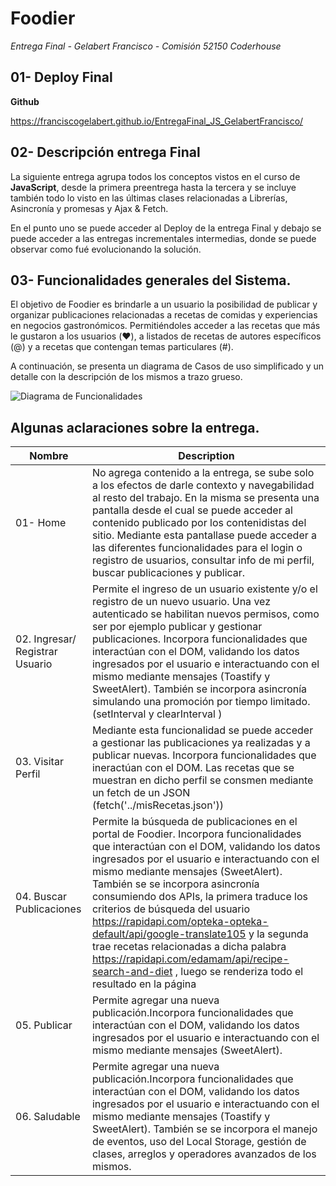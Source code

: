 # Foodier

*Entrega Final - Gelabert Francisco - Comisión 52150 Coderhouse*

## 01- Deploy Final

**Github**

https://franciscogelabert.github.io/EntregaFinal_JS_GelabertFrancisco/


## 02- Descripción entrega Final 

La siguiente entrega agrupa todos los conceptos vistos en el curso de **JavaScript**, desde la primera preentrega hasta la tercera y se incluye también todo lo visto en las últimas clases relacionadas a Librerías, Asincronía y promesas y Ajax & Fetch.

En el punto uno se puede acceder al Deploy de la entrega Final y debajo se puede acceder a las entregas incrementales intermedias, donde se puede observar como fué evolucionando la solución. 

## 03- Funcionalidades generales del Sistema.

El objetivo de Foodier es brindarle a un usuario la posibilidad de publicar y organizar publicaciones relacionadas a recetas de comidas y experiencias en negocios gastronómicos.
Permitiéndoles acceder a las recetas que más le gustaron a los usuarios (♥️), a listados de recetas de autores específicos (@) y a recetas que contengan temas particulares (#).

A continuación, se presenta un diagrama de Casos de uso simplificado y un detalle con la descripción de los mismos a trazo grueso.


![Diagrama de Funcionalidades](https://github.com/franciscogelabert/EntregaFinal_JS_GelabertFrancisco/blob/master/docs/0%20-%20Diagrama%20Foodier.png)




## Algunas aclaraciones sobre la entrega.


| Nombre | Description |
| --- | --- |
| 01- Home | No agrega contenido a la entrega, se sube solo a los efectos de darle contexto y navegabilidad al resto del trabajo. En la misma se presenta una pantalla desde el cual se puede acceder al contenido publicado por los contenidistas del sitio. Mediante esta pantallase puede acceder a las diferentes funcionalidades para el login o registro de usuarios, consultar info de mi perfil, buscar publicaciones y publicar.  |
| 02. Ingresar/ Registrar Usuario | Permite el ingreso de un usuario existente y/o el registro de un nuevo usuario. Una vez autenticado se habilitan nuevos permisos, como ser por ejemplo publicar y gestionar publicaciones. Incorpora funcionalidades que interactúan con el DOM, validando los datos ingresados por el usuario e interactuando con el mismo mediante mensajes (Toastify y SweetAlert). También se incorpora asincronía simulando una promoción por tiempo limitado. (setInterval y clearInterval )
| 03. Visitar Perfil | Mediante esta funcionalidad se puede acceder a gestionar las publicaciones ya realizadas y a publicar nuevas. Incorpora funcionalidades que ineractúan con el DOM. Las recetas que se muestran en dicho perfil se consmen mediante un fetch de un JSON (fetch('../misRecetas.json'))|
| 04. Buscar Publicaciones |Permite la búsqueda de publicaciones en el portal de Foodier. Incorpora funcionalidades que interactúan con el DOM, validando los datos ingresados por el usuario e interactuando con el mismo mediante mensajes (SweetAlert). También se se incorpora asincronía consumiendo dos APIs, la primera traduce los criterios de búsqueda del usuario https://rapidapi.com/opteka-opteka-default/api/google-translate105 y la segunda trae recetas relacionadas a dicha palabra https://rapidapi.com/edamam/api/recipe-search-and-diet , luego se renderiza todo el resultado en la página |
| 05. Publicar | Permite agregar una nueva publicación.Incorpora funcionalidades que interactúan con el DOM, validando los datos ingresados por el usuario e interactuando con el mismo mediante mensajes (SweetAlert).|
| 06. Saludable | Permite agregar una nueva publicación.Incorpora funcionalidades que interactúan con el DOM, validando los datos ingresados por el usuario e interactuando con el mismo mediante mensajes (Toastify y SweetAlert). También se se incorpora el manejo de eventos, uso del Local Storage, gestión de clases, arreglos y operadores avanzados de los mismos. |







